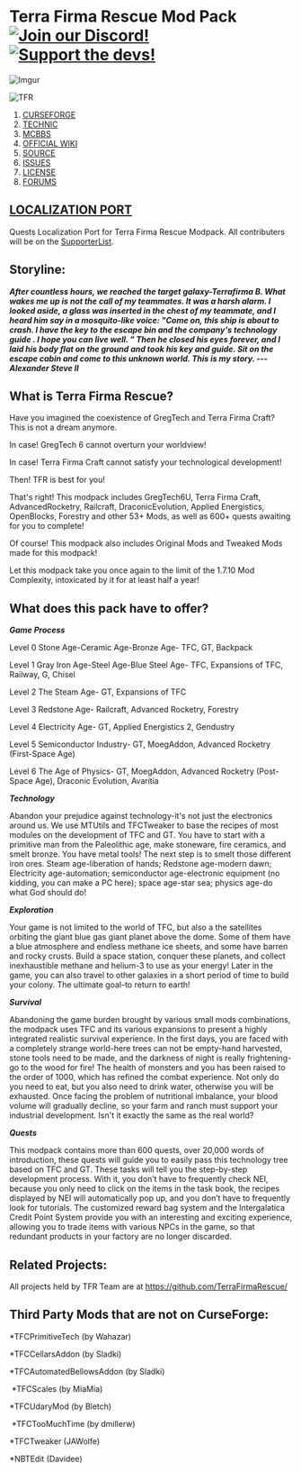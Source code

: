 # Terra Firma Rescue Mod Pack [![Join our Discord!](https://img.shields.io/badge/Discord-Join%20Us-blue)](https://discord.gg/BWn6E94) [![Support the devs!](https://img.shields.io/badge/Patreon-Support-orange.svg?style=flat-square)](https://www.patreon.com/TeamMoeg)

![Imgur](https://imgur.com/vppALlx)

![TFR](https://raw.githubusercontent.com/TerraFirmaRescue/TerraFirma-Rescue-Modpack/master/resources/mainmenu/textures/TechnicLogo%20copy.png)

1. [CURSEFORGE](https://www.curseforge.com/minecraft/modpacks/terrafirma-rescue)
2. [TECHNIC](https://www.technicpack.net/modpack/terra-firma-rescue.1727928)
2. [MCBBS](https://www.mcbbs.net/thread-977365-1-1.html)
3. [OFFICIAL WIKI](https://wiki.teammoeg.com/)
4. [SOURCE](https://github.com/TerraFirmaRescue/TerraFirma-Rescue-Modpack)
5. [ISSUES](https://github.com/TerraFirmaRescue/TerraFirma-Rescue-Modpack/issues)
6. [LICENSE](https://github.com/TerraFirmaRescue/TerraFirma-Rescue-Modpack/blob/master/LICENSE)
7. [FORUMS](https://forum.teammoeg.com/)

## [LOCALIZATION PORT](https://github.com/TerraFirmaRescue/TFR-Localization)

Quests Localization Port for Terra Firma Rescue Modpack. All contributers will be on the [SupporterList](https://github.com/TerraFirmaRescue/TerraFirma-Rescue-Modpack/blob/master/supporterlist.txt).

## Storyline:

***After countless hours, we reached the target galaxy-Terrafirma B. What wakes me up is not the call of my teammates. It was a harsh alarm. I looked aside, a glass was inserted in the chest of my teammate, and I heard him say in a mosquito-like voice: "Come on, this ship is about to crash. I have the key to the escape bin and the company's technology guide . I hope you can live well. " Then he closed his eyes forever, and I laid his body flat on the ground and took his key and guide. Sit on the escape cabin and come to this unknown world. This is my story. --- Alexander Steve II***
 

## What is Terra Firma Rescue?

Have you imagined the coexistence of GregTech and Terra Firma Craft? This is not a dream anymore. 

In case! GregTech 6 cannot overturn your worldview!

In case! Terra Firma Craft cannot satisfy your technological development!

Then! TFR is best for you!

That's right! This modpack includes GregTech6U, Terra Firma Craft, AdvancedRocketry, Railcraft, DraconicEvolution, Applied Energistics, OpenBlocks, Forestry and other 53+ Mods, as well as 600+ quests awaiting for you to complete!

Of course! This modpack also includes Original Mods and Tweaked Mods made for this modpack!

Let this modpack take you once again to the limit of the 1.7.10 Mod Complexity, intoxicated by it for at least half a year!

## What does this pack have to offer?

***Game Process***

Level 0 Stone Age-Ceramic Age-Bronze Age- TFC, GT, Backpack

Level 1 Gray Iron Age-Steel Age-Blue Steel Age- TFC, Expansions of TFC, Railway, G, Chisel

Level 2 The Steam Age- GT, Expansions of TFC

Level 3 Redstone Age- Railcraft, Advanced Rocketry, Forestry

Level 4 Electricity Age- GT, Applied Energistics 2, Gendustry

Level 5 Semiconductor Industry- GT, MoegAddon, Advanced Rocketry (First-Space Age)

Level 6 The Age of Physics- GT, MoegAddon, Advanced Rocketry (Post-Space Age), Draconic Evolution, Avaritia

***Technology***

  Abandon your prejudice against technology-it's not just the electronics around us. We use MTUtils and TFCTweaker to base the recipes of most modules on the development of TFC and GT. You have to start with a primitive man from the Paleolithic age, make stoneware, fire ceramics, and smelt bronze. You have metal tools! The next step is to smelt those different iron ores. Steam age-liberation of hands; Redstone age-modern dawn; Electricity age-automation; semiconductor age-electronic equipment (no kidding, you can make a PC here); space age-star sea; physics age-do what God should do!
  
***Exploration***

  Your game is not limited to the world of TFC, but also a the satellites orbiting the giant blue gas giant planet above the dome. Some of them have a blue atmosphere and endless methane ice sheets, and some have barren and rocky crusts. Build a space station, conquer these planets, and collect inexhaustible methane and helium-3 to use as your energy! Later in the game, you can also travel to other galaxies in a short period of time to build your colony. The ultimate goal-to return to earth!
  
***Survival***

  Abandoning the game burden brought by various small mods combinations, the modpack uses TFC and its various expansions to present a highly integrated realistic survival experience. In the first days, you are faced with a completely strange world-here trees can not be empty-hand harvested, stone tools need to be made, and the darkness of night is really frightening-go to the wood for fire! The health of monsters and you has been raised to the order of 1000, which has refined the combat experience. Not only do you need to eat, but you also need to drink water, otherwise you will be exhausted. Once facing the problem of nutritional imbalance, your blood volume will gradually decline, so your farm and ranch must support your industrial development. Isn't it exactly the same as the real world? 
  
***Quests***

  This modpack contains more than 600 quests, over 20,000 words of introduction, these quests will guide you to easily pass this technology tree based on TFC and GT. These tasks will tell you the step-by-step development process. With it, you don’t have to frequently check NEI, because you only need to click on the items in the task book, the recipes displayed by NEI will automatically pop up, and you don’t have to frequently look for tutorials. The customized reward bag system and the Intergalatica Credit Point System provide you with an interesting and exciting experience, allowing you to trade items with various NPCs in the game, so that redundant products in your factory are no longer discarded.
  
## Related Projects:
All projects held by TFR Team are at https://github.com/TerraFirmaRescue/

## Third Party Mods that are not on CurseForge: 
*TFCPrimitiveTech (by Wahazar) 

*TFCCellarsAddon (by Sladki) 

*TFCAutomatedBellowsAddon (by Sladki)

 *TFCScales (by MiaMia) 

*TFCUdaryMod (by Bletch)

 *TFCTooMuchTime (by dmillerw)

*TFCTweaker (JAWolfe)

*NBTEdit (Davidee)


